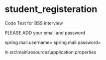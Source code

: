 # student_registeration
Code Test for BSS interview



PLEASE ADD your email and password

spring.mail.username=
spring.mail.password=

in src\main\resources\application.properties
